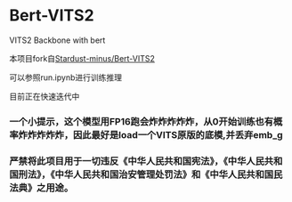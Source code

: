 # Bert-VITS2

VITS2 Backbone with bert

本项目fork自[Stardust-minus/Bert-VITS2](https://github.com/Stardust-minus/Bert-VITS2)

可以参照run.ipynb进行训练推理

目前正在快速迭代中

### 一个小提示，这个模型用FP16跑会炸炸炸炸炸，从0开始训练也有概率炸炸炸炸炸，因此最好是load一个VITS原版的底模,并丢弃emb_g

### 严禁将此项目用于一切违反《中华人民共和国宪法》，《中华人民共和国刑法》，《中华人民共和国治安管理处罚法》和《中华人民共和国民法典》之用途。
